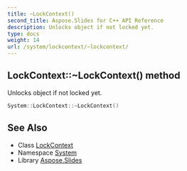 ```yaml
---
title: ~LockContext()
second_title: Aspose.Slides for C++ API Reference
description: Unlocks object if not locked yet.
type: docs
weight: 14
url: /system/lockcontext/~lockcontext/
---
```

## LockContext::~LockContext() method


Unlocks object if not locked yet.

```cpp
System::LockContext::~LockContext()
```

## See Also

* Class [LockContext](../)
* Namespace [System](../../)
* Library [Aspose.Slides](../../../)